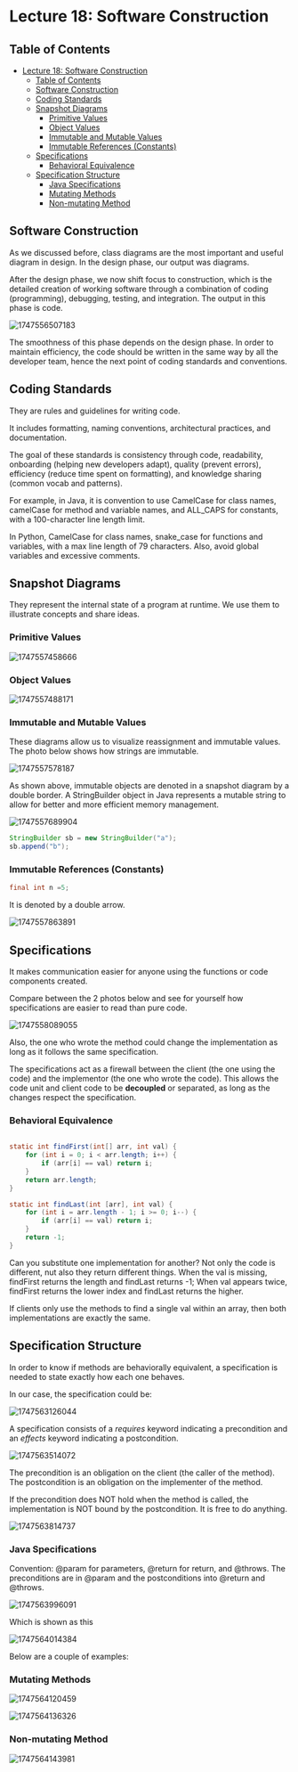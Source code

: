 # Lecture 18: Software Construction

## Table of Contents

- [Lecture 18: Software Construction](#lecture-18-software-construction)
  - [Table of Contents](#table-of-contents)
  - [Software Construction](#software-construction)
  - [Coding Standards](#coding-standards)
  - [Snapshot Diagrams](#snapshot-diagrams)
    - [Primitive Values](#primitive-values)
    - [Object Values](#object-values)
    - [Immutable and Mutable Values](#immutable-and-mutable-values)
    - [Immutable References (Constants)](#immutable-references-constants)
  - [Specifications](#specifications)
    - [Behavioral Equivalence](#behavioral-equivalence)
  - [Specification Structure](#specification-structure)
    - [Java Specifications](#java-specifications)
    - [Mutating Methods](#mutating-methods)
    - [Non-mutating Method](#non-mutating-method)

## Software Construction

As we discussed before, class diagrams are the most important and useful diagram in design. In the design phase, our output was diagrams.

After the design phase, we now shift focus to construction, which is the detailed creation of working software through a combination of coding (programming), debugging, testing, and integration. The output in this phase is code.

![1747556507183](image/lecture-18/1747556507183.png)

The smoothness of this phase depends on the design phase.
In order to maintain efficiency, the code should be written in the same way by all the developer team, hence the next point of coding standards and conventions.

## Coding Standards

They are rules and guidelines for writing code.

It includes formatting, naming conventions, architectural practices, and documentation.

The goal of these standards is consistency through code, readability, onboarding (helping new developers adapt), quality (prevent errors), efficiency (reduce time spent on formatting), and knowledge sharing (common vocab and patterns).

For example, in Java, it is convention to use CamelCase for class names, camelCase for method and variable names, and ALL_CAPS for constants, with a 100-character line length limit.

In Python, CamelCase for class names, snake_case for functions and variables, with a max line length of 79 characters. Also, avoid global variables and excessive comments.

## Snapshot Diagrams

They represent the internal state of a program at runtime.
We use them to illustrate concepts and share ideas.

### Primitive Values

![1747557458666](image/lecture-18/1747557458666.png)

### Object Values

![1747557488171](image/lecture-18/1747557488171.png)

### Immutable and Mutable Values

These diagrams allow us to visualize reassignment and immutable values.
The photo below shows how strings are immutable.

![1747557578187](image/lecture-18/1747557578187.png)

As shown above, immutable objects are denoted in a snapshot diagram by a double border.
A StringBuilder object in Java represents a mutable string to allow for better and more efficient memory management.

![1747557689904](image/lecture-18/1747557689904.png)

```java
StringBuilder sb = new StringBuilder("a");
sb.append("b");
```

### Immutable References (Constants)

```java
final int n =5;
```

It is denoted by a double arrow.

![1747557863891](image/lecture-18/1747557863891.png)

## Specifications

It makes communication easier for anyone using the functions or code components created.

Compare between the 2 photos below and see for yourself how specifications are easier to read than pure code.

![1747558089055](image/lecture-18/1747558089055.png)

Also, the one who wrote the method could change the implementation as long as it follows the same specification.

The specifications act as a firewall between the client (the one using the code) and the implementor (the one who wrote the code).
This allows the code unit and client code to be **decoupled** or separated, as long as the changes respect the specification.

### Behavioral Equivalence

```java

static int findFirst(int[] arr, int val) {
    for (int i = 0; i < arr.length; i++) {
        if (arr[i] == val) return i;
    }
    return arr.length;
}

static int findLast(int [arr], int val) {
    for (int i = arr.length - 1; i >= 0; i--) {
        if (arr[i] == val) return i;
    }
    return -1;
}
```

Can you substitute one implementation for another?
Not only the code is different, nut also they return different things. When the val is missing, findFirst returns the length and findLast returns -1;
When val appears twice, findFirst returns the lower index and findLast returns the higher.

If clients only use the methods to find a single val within an array, then both implementations are exactly the same.

## Specification Structure

In order to know if methods are behaviorally equivalent, a specification is needed to state exactly how each one behaves.

In our case, the specification could be:

![1747563126044](image/lecture-18/1747563126044.png)

A specification consists of a *requires* keyword indicating a precondition and an *effects* keyword indicating a postcondition.

![1747563514072](image/lecture-18/1747563514072.png)

The precondition is an obligation on the client (the caller of the method).
The postcondition is an obligation on the implementer of the method.

If the precondition does NOT hold when the method is called, the implementation is NOT bound by the postcondition. It is free to do anything.

![1747563814737](image/lecture-18/1747563814737.png)

### Java Specifications

Convention: @param for parameters, @return for return, and @throws.
The preconditions are in @param and the postconditions into @return and @throws.

![1747563996091](image/lecture-18/1747563996091.png)

Which is shown as this

![1747564014384](image/lecture-18/1747564014384.png)

Below are a couple of examples:

### Mutating Methods

![1747564120459](image/lecture-18/1747564120459.png)

![1747564136326](image/lecture-18/1747564136326.png)

### Non-mutating Method

![1747564143981](image/lecture-18/1747564143981.png)